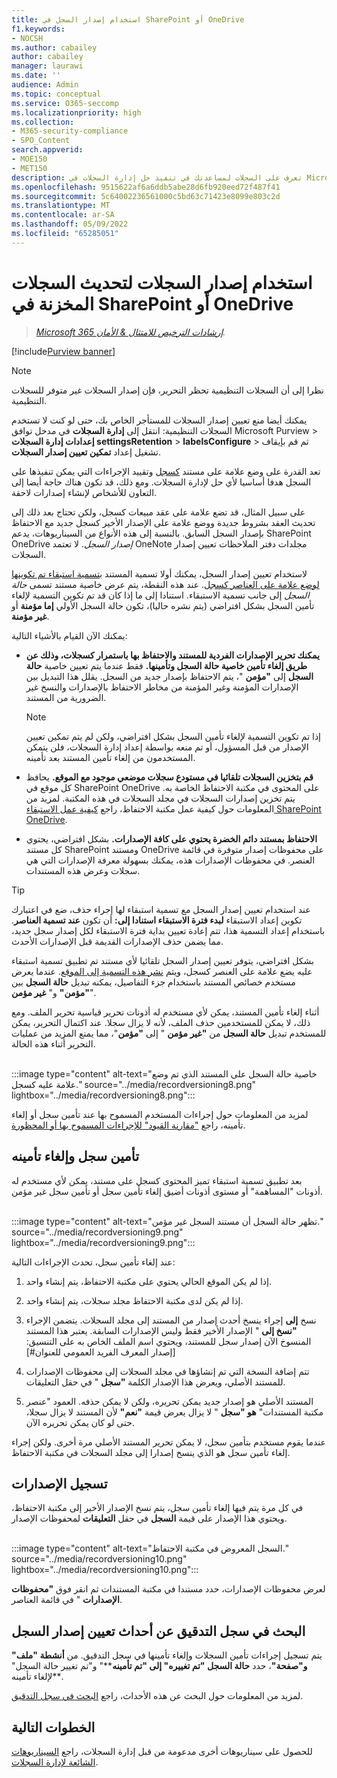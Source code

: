 ```yaml
---
title: استخدام إصدار السجل في SharePoint أو OneDrive
f1.keywords:
- NOCSH
ms.author: cabailey
author: cabailey
manager: laurawi
ms.date: ''
audience: Admin
ms.topic: conceptual
ms.service: O365-seccomp
ms.localizationpriority: high
ms.collection:
- M365-security-compliance
- SPO_Content
search.appverid:
- MOE150
- MET150
description: تعرف على السجلات لمساعدتك في تنفيذ حل إدارة السجلات في Microsoft 365.
ms.openlocfilehash: 9515622af6a6ddb5abe28d6fb920eed72f487f41
ms.sourcegitcommit: 5c64002236561000c5bd63c71423e8099e803c2d
ms.translationtype: MT
ms.contentlocale: ar-SA
ms.lasthandoff: 05/09/2022
ms.locfileid: "65285051"
---
```

# <a name="use-record-versioning-to-update-records-stored-in-sharepoint-or-onedrive"></a>استخدام إصدار السجلات لتحديث السجلات المخزنة في SharePoint أو OneDrive

>*[Microsoft 365 إرشادات الترخيص للامتثال & الأمان](/office365/servicedescriptions/microsoft-365-service-descriptions/microsoft-365-tenantlevel-services-licensing-guidance/microsoft-365-security-compliance-licensing-guidance).*

[!include[Purview banner](../includes/purview-rebrand-banner.md)]

> [!NOTE]
> نظرا إلى أن السجلات التنظيمية تحظر التحرير، فإن إصدار السجلات غير متوفر للسجلات التنظيمية.
>
> يمكنك أيضا منع تعيين إصدار السجلات للمستأجر الخاص بك، حتى لو كنت لا تستخدم السجلات التنظيمية: انتقل إلى **إدارة السجلات** في مدخل توافق Microsoft Purview > **إعدادات إدارة السجلات settingsRetention** >  **labelsConfigure** >  ثم قم بإيقاف تشغيل إعداد **تمكين تعيين إصدار السجلات**.

تعد القدرة على وضع علامة على مستند [كسجل](records-management.md#records) وتقييد الإجراءات التي يمكن تنفيذها على السجل هدفا أساسيا لأي حل لإدارة السجلات. ومع ذلك، قد تكون هناك حاجة أيضا إلى التعاون للأشخاص لإنشاء إصدارات لاحقة.

على سبيل المثال، قد تضع علامة على عقد مبيعات كسجل، ولكن تحتاج بعد ذلك إلى تحديث العقد بشروط جديدة ووضع علامة على الإصدار الأخير كسجل جديد مع الاحتفاظ بإصدار السجل السابق. بالنسبة إلى هذه الأنواع من السيناريوهات، يدعم SharePoint OneDrive *إصدار السجل*. لا تعتمد OneNote مجلدات دفتر الملاحظات تعيين إصدار السجلات.

لاستخدام تعيين إصدار السجل، يمكنك أولا تسمية المستند [بتسمية استبقاء تم تكوينها لوضع علامة على العناصر كسجل](declare-records.md). عند هذه النقطة، يتم عرض خاصية مستند تسمى *حالة السجل* إلى جانب تسمية الاستبقاء. استنادا إلى ما إذا كان قد تم تكوين التسمية لإلغاء تأمين السجل بشكل افتراضي (يتم نشره حاليا)، تكون حالة السجل الأولي **إما مؤمنة** أو **غير مؤمنة**.

يمكنك الآن القيام بالأشياء التالية:

- **يمكنك تحرير الإصدارات الفردية للمستند والاحتفاظ بها باستمرار كسجلات، وذلك عن طريق إلغاء تأمين خاصية حالة السجل وتأمينها.** فقط عندما يتم تعيين خاصية **حالة السجل** إلى **"مؤمن** "، يتم الاحتفاظ بإصدار جديد من السجل. يقلل هذا التبديل بين الإصدارات المؤمنة وغير المؤمنة من مخاطر الاحتفاظ بالإصدارات والنسخ غير الضرورية من المستند.
    
    > [!NOTE]
    > إذا تم تكوين التسمية لإلغاء تأمين السجل بشكل افتراضي، ولكن لم يتم تمكين تعيين الإصدار من قبل المسؤول، أو تم منعه بواسطة إعداد إدارة السجلات، فلن يتمكن المستخدمون من إلغاء تأمين المستند بعد تأمينه.

- **قم بتخزين السجلات تلقائيا في مستودع سجلات موضعي موجود مع الموقع.** يحافظ كل موقع في SharePoint OneDrive على المحتوى في مكتبة الاحتفاظ الخاصة به. يتم تخزين إصدارات السجلات في مجلد السجلات في هذه المكتبة. لمزيد من المعلومات حول كيفية عمل مكتبة الاحتفاظ، راجع [كيفية عمل الاستبقاء SharePoint OneDrive](retention-policies-sharepoint.md#how-retention-works-for-sharepoint-and-onedrive).

- **الاحتفاظ بمستند دائم الخضرة يحتوي على كافة الإصدارات.** بشكل افتراضي، يحتوي كل مستند SharePoint ومستند OneDrive على محفوظات إصدار متوفرة في قائمة العنصر. في محفوظات الإصدارات هذه، يمكنك بسهولة معرفة الإصدارات التي هي سجلات وعرض هذه المستندات.

> [!TIP]
> عند استخدام تعيين إصدار السجل مع تسمية استبقاء لها إجراء حذف، ضع في اعتبارك تكوين إعداد الاستبقاء **لبدء فترة الاستبقاء استنادا إلى:** أن تكون **عند تسمية العناصر**. باستخدام إعداد التسمية هذا، تتم إعادة تعيين بداية فترة الاستبقاء لكل إصدار سجل جديد، مما يضمن حذف الإصدارات القديمة قبل الإصدارات الأحدث.

بشكل افتراضي، يتوفر تعيين إصدار السجل تلقائيا لأي مستند تم تطبيق تسمية استبقاء عليه يضع علامة على العنصر كسجل، ويتم [نشر هذه التسمية إلى الموقع](create-apply-retention-labels.md). عندما يعرض مستخدم خصائص المستند باستخدام جزء التفاصيل، يمكنه تبديل **حالة السجل** بين **"مؤمن"** و" **غير مؤمن**".

أثناء إلغاء تأمين المستند، يمكن لأي مستخدم له أذونات تحرير قياسية تحرير الملف. ومع ذلك، لا يمكن للمستخدمين حذف الملف، لأنه لا يزال سجلا. عند اكتمال التحرير، يمكن للمستخدم تبديل **حالة السجل** من **"غير مؤمن** " إلى **"مؤمن**"، مما يمنع المزيد من عمليات التحرير أثناء هذه الحالة.
<br/><br/>

:::image type="content" alt-text="خاصية حالة السجل على المستند الذي تم وضع علامة عليه كسجل." source="../media/recordversioning8.png" lightbox="../media/recordversioning8.png":::

لمزيد من المعلومات حول إجراءات المستخدم المسموح بها عند تأمين سجل أو إلغاء تأمينه، راجع ["مقارنة القيود" للإجراءات المسموح بها أو المحظورة](records-management.md#compare-restrictions-for-what-actions-are-allowed-or-blocked).

## <a name="locking-and-unlocking-a-record"></a>تأمين سجل وإلغاء تأمينه

بعد تطبيق تسمية استبقاء تميز المحتوى كسجل على مستند، يمكن لأي مستخدم له أذونات "المساهمة" أو مستوى أذونات أضيق إلغاء تأمين سجل أو تأمين سجل غير مؤمن.
<br/><br/>

:::image type="content" alt-text="تظهر حالة السجل أن مستند السجل غير مؤمن." source="../media/recordversioning9.png" lightbox="../media/recordversioning9.png":::

عند إلغاء تأمين سجل، تحدث الإجراءات التالية:

1. إذا لم يكن الموقع الحالي يحتوي على مكتبة الاحتفاظ، يتم إنشاء واحد.

2. إذا لم يكن لدى مكتبة الاحتفاظ مجلد سجلات، يتم إنشاء واحد.

3. نسخ **إلى** إجراء ينسخ أحدث إصدار من المستند إلى مجلد السجلات. يتضمن الإجراء **"نسخ إلى** " الإصدار الأخير فقط وليس الإصدارات السابقة. يعتبر هذا المستند المنسوخ الآن إصدار سجل للمستند، ويحتوي اسم الملف الخاص به على التنسيق: \[إصدار المعرف الفريد العمومي للعنوان\#\]

4. تتم إضافة النسخة التي تم إنشاؤها في مجلد السجلات إلى محفوظات الإصدارات للمستند الأصلي، ويعرض هذا الإصدار الكلمة **"سجل** " في حقل التعليقات.

5. المستند الأصلي هو إصدار جديد يمكن تحريره، ولكن لا يمكن حذفه. العمود "عنصر مكتبة المستندات" **هو "سجل** " لا يزال يعرض قيمة **"نعم"** لأن المستند لا يزال سجلا، حتى لو كان يمكن تحريره الآن.

عندما يقوم مستخدم بتأمين سجل، لا يمكن تحرير المستند الأصلي مرة أخرى. ولكن إجراء إلغاء تأمين سجل هو الذي ينسخ إصدارا إلى مجلد السجلات في مكتبة الاحتفاظ.

## <a name="record-versions"></a>تسجيل الإصدارات

في كل مرة يتم فيها إلغاء تأمين سجل، يتم نسخ الإصدار الأخير إلى مكتبة الاحتفاظ، ويحتوي هذا الإصدار على قيمة **السجل** في حقل **التعليقات** لمحفوظات الإصدار.
<br/><br/>

:::image type="content" alt-text="السجل المعروض في مكتبة الاحتفاظ." source="../media/recordversioning10.png" lightbox="../media/recordversioning10.png":::

لعرض محفوظات الإصدارات، حدد مستندا في مكتبة المستندات ثم انقر فوق **"محفوظات الإصدارات** " في قائمة العناصر.

## <a name="searching-the-audit-log-for-record-versioning-events"></a>البحث في سجل التدقيق عن أحداث تعيين إصدار السجل

يتم تسجيل إجراءات تأمين السجلات وإلغاء تأمينها في سجل التدقيق. من **أنشطة "ملف" و"صفحة"**، حدد **حالة السجل "تم تغييره" إلى "تم تأمينه****" و"تم تغيير حالة السجل" لإلغاء تأمينه**.

لمزيد من المعلومات حول البحث عن هذه الأحداث، راجع [البحث في سجل التدقيق](search-the-audit-log-in-security-and-compliance.md#file-and-page-activities).

## <a name="next-steps"></a>الخطوات التالية

للحصول على سيناريوهات أخرى مدعومة من قبل إدارة السجلات، راجع [السيناريوهات الشائعة لإدارة السجلات](get-started-with-records-management.md#common-scenarios).
